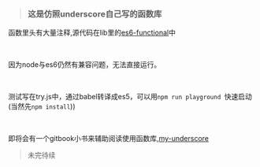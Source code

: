 > ### 这是仿照underscore自己写的函数库

函数里头有大量注释,源代码在lib里的[es6-functional](https://github.com/heihei12305/myUnderscore/blob/master/lib/es6-functional.js)中

<br/>

因为node与es6仍然有兼容问题，无法直接运行。

<br/>

测试写在try.js中，通过babel转译成es5，可以用`npm run playground `快速启动(当然先`npm install`))

<br/>

即将会有一个gitbook小书来辅助阅读使用函数库,[my-underscore](https://heihei12305.gitbook.io/my-underscore/)

> 未完待续
